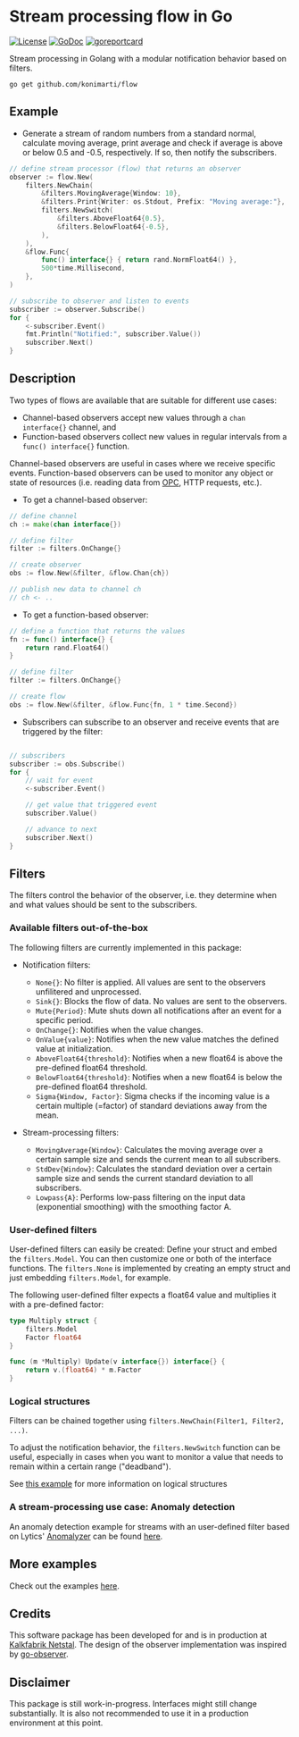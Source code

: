  # Stream processing flow in Go

[![License](http://img.shields.io/badge/license-MIT-red.svg?style=flat)](https://github.com/konimarti/flow/blob/master/LICENSE)
[![GoDoc](https://godoc.org/github.com/konimarti/flow?status.svg)](https://godoc.org/github.com/konimarti/flow)
[![goreportcard](https://goreportcard.com/badge/github.com/konimarti/flow)](https://goreportcard.com/report/github.com/konimarti/flow)

Stream processing in Golang with a modular notification behavior based on filters.

```go get github.com/konimarti/flow```

## Example

* Generate a stream of random numbers from a standard normal, calculate moving average, print average and check if average is above or below 0.5 and -0.5, respectively. If so, then notify the subscribers.

```go
// define stream processor (flow) that returns an observer
observer := flow.New(
	filters.NewChain(
		&filters.MovingAverage{Window: 10},
		&filters.Print{Writer: os.Stdout, Prefix: "Moving average:"},
		filters.NewSwitch(
			&filters.AboveFloat64{0.5},
			&filters.BelowFloat64{-0.5},
		),
	),
	&flow.Func{
		func() interface{} { return rand.NormFloat64() },
		500*time.Millisecond,
	},
)

// subscribe to observer and listen to events 
subscriber := observer.Subscribe()
for {
	<-subscriber.Event()
	fmt.Println("Notified:", subscriber.Value())
	subscriber.Next()
}
```

## Description

Two types of flows are available that are suitable for different use cases:
* Channel-based observers accept new values through a ```chan interface{}``` channel, and
* Function-based observers collect new values in regular intervals from a ```func() interface{}``` function.

Channel-based observers are useful in cases where we receive specific events. 
Function-based observers can be used to monitor any object or state of resources 
(i.e. reading data from [OPC](http://github.com/konimarti/opc), HTTP requests, etc.).

* To get a channel-based observer:
```go
// define channel
ch := make(chan interface{})

// define filter
filter := filters.OnChange{}

// create observer
obs := flow.New(&filter, &flow.Chan{ch})

// publish new data to channel ch
// ch <- ..
```

* To get a function-based observer:
```go
// define a function that returns the values
fn := func() interface{} {
	return rand.Float64()
}

// define filter
filter := filters.OnChange{}

// create flow
obs := flow.New(&filter, &flow.Func{fn, 1 * time.Second})
```

* Subscribers can subscribe to an observer and receive events that are triggered by the filter:
```go

// subscribers
subscriber := obs.Subscribe()
for {
	// wait for event
	<-subscriber.Event()

	// get value that triggered event
	subscriber.Value()

	// advance to next
	subscriber.Next()
}

```

## Filters

The filters control the behavior of the observer, i.e. they determine when and what values should be sent to the subscribers.  

### Available filters out-of-the-box

The following filters are currently implemented in this package:
* Notification filters:
  - ```None{}```: No filter is applied. All values are sent to the observers unfilitered and unprocessed.
  - ```Sink{}```: Blocks the flow of data. No values are sent to the observers.
  - ```Mute{Period}```: Mute shuts down all notifications after an event for a specific period.
  - ```OnChange{}```: Notifies when the value changes.
  - ```OnValue{value}```: Notifies when the new value matches the defined value at initialization. 
  - ```AboveFloat64{threshold}```: Notifies when a new float64 is above the pre-defined float64 threshold.
  - ```BelowFloat64{threshold}```: Notifies when a new float64 is below the pre-defined float64 threshold.
  - ```Sigma{Window, Factor}```: Sigma checks if the incoming value is a certain multiple (=factor) of standard deviations away from the mean.

* Stream-processing filters:
  - ```MovingAverage{Window}```: Calculates the moving average over a certain sample size and sends the current mean to all subscribers.
  - ```StdDev{Window}```: Calculates the standard deviation over a certain sample size and sends the current standard deviation to all subscribers.
  - ```Lowpass{A}```: Performs low-pass filtering on the input data (exponential smoothing) with the smoothing factor A. 

### User-defined filters

User-defined filters can easily be created: Define your struct and embed the ```filters.Model```. You can then customize one or both of the interface functions. 
The ```filters.None``` is implemented by creating an empty struct and just embedding ```filters.Model```, for example.

The following user-defined filter expects a float64 value and multiplies it with a pre-defined factor:
```go
type Multiply struct {
	filters.Model
	Factor float64
}

func (m *Multiply) Update(v interface{}) interface{} {
	return v.(float64) * m.Factor
}
```

### Logical structures

Filters can be chained together using ```filters.NewChain(Filter1, Filter2, ...)```. 

To adjust the notification behavior, the ```filters.NewSwitch``` function can be useful, especially in cases when you want 
to monitor a value that needs to remain within a certain range ("deadband").

See [this example](http://github.com/konimarti/flow/tree/master/example/chain.go) for more information on logical structures 

### A stream-processing use case: Anomaly detection 

An anomaly detection example for streams with an user-defined filter based on Lytics' [Anomalyzer](http://github.com/lytics/anomalyzer) 
can be found [here](http://github.com/konimarti/flow/tree/master/example/anomaly_detection.go).

## More examples

Check out the examples [here](http://github.com/konimarti/flow/tree/master/example).

## Credits

This software package has been developed for and is in production at [Kalkfabrik Netstal](http://www.kfn.ch/en).
The design of the observer implementation was inspired by [go-observer](http://github.com/imkira/go-observer).

## Disclaimer

This package is still work-in-progress. Interfaces might still change substantially. It is also not recommended to use it in a production environment at this point.





